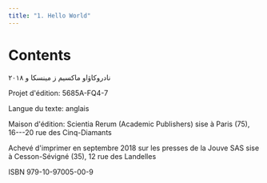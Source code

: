 ```yaml
---
title: "1. Hello World"
---
```


# Contents


نادروکاۋاو ماکسیم ز مینسکا و ۲۰۱۸

Projet d'édition: 5685A-FQ4-7

Langue du texte: anglais

Maison d'édition: Scientia Rerum (Academic Publishers) sise à Paris
(75), 16---20 rue des Cinq-Diamants

Achevé d'imprimer en septembre 2018 sur les presses de la Jouve SAS sise
à Cesson-Sévigné (35), 12 rue des Landelles

ISBN 979-10-97005-00-9

